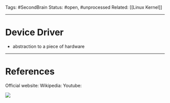 Tags: #SecondBrain 
Status: #open, #unprocessed
Related: [[Linux Kernel]]

---
# Device Driver

- abstraction to a piece of hardware



---
# References
Official website:
Wikipedia:
Youtube:

![](https://www.youtube.com/watch?v=pIUTaMKq0Xc)

